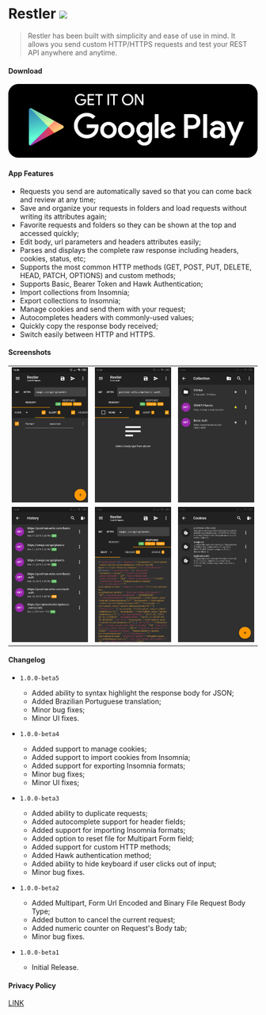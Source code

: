 # Restler ![](https://img.shields.io/badge/version-1.0.0--beta5-green.svg)

> Restler has been built with simplicity and ease of use in mind. It allows you send custom HTTP/HTTPS requests and test your REST API anywhere and anytime.

#### Download

[![](img/google-play.png)](https://rebrand.ly/restler-android-app)

#### App Features

* Requests you send are automatically saved so that you can come back and review at any time;
* Save and organize your requests in folders and load requests without writing its attributes again;
* Favorite requests and folders so they can be shown at the top and accessed quickly;
* Edit body, url parameters and headers attributes easily;
* Parses and displays the complete raw response including headers, cookies, status, etc;
* Supports the most common HTTP methods (GET, POST, PUT, DELETE, HEAD, PATCH, OPTIONS) and custom methods;
* Supports Basic, Bearer Token and Hawk Authentication;
* Import collections from Insomnia;
* Export collections to Insomnia;
* Manage cookies and send them with your request;
* Autocompletes headers with commonly-used values;
* Quickly copy the response body received;
* Switch easily between HTTP and HTTPS.

#### Screenshots

|                |                |                |
| -------------- | -------------- | -------------- |
| ![](img/1.png) | ![](img/2.png) | ![](img/3.png) |
| ![](img/4.png) | ![](img/5.png) | ![](img/6.png) |

#### Changelog

* `1.0.0-beta5`
  * Added ability to syntax highlight the response body for JSON;
  * Added Brazilian Portuguese translation;
  * Minor bug fixes;
  * Minor UI fixes.

* `1.0.0-beta4`
  - Added support to manage cookies;
  - Added support to import cookies from Insomnia;
  - Added support for exporting Insomnia formats;
  - Minor bug fixes;
  - Minor UI fixes;

* `1.0.0-beta3`
  - Added ability to duplicate requests;
  - Added autocomplete support for header fields;
  - Added support for importing Insomnia formats;
  - Added option to reset file for Multipart Form field;
  - Added support for custom HTTP methods;
  - Added Hawk authentication method;
  - Added ability to hide keyboard if user clicks out of input;
  - Minor bug fixes.

* `1.0.0-beta2`
  - Added Multipart, Form Url Encoded and Binary File Request Body Type;
  - Added button to cancel the current request;
  - Added numeric counter on Request's Body tab;
  - Minor bug fixes.

* `1.0.0-beta1`
  * Initial Release.

#### Privacy Policy

[LINK](http://restler.tiagohm.xyz/privacy-policy.html)